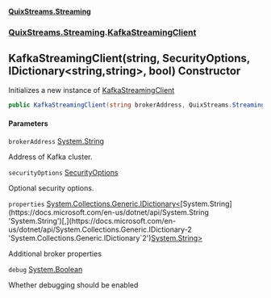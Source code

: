 #### [QuixStreams.Streaming](index.md 'index')
### [QuixStreams.Streaming](QuixStreams.Streaming.md 'QuixStreams.Streaming').[KafkaStreamingClient](KafkaStreamingClient.md 'QuixStreams.Streaming.KafkaStreamingClient')

## KafkaStreamingClient(string, SecurityOptions, IDictionary<string,string>, bool) Constructor

Initializes a new instance of [KafkaStreamingClient](KafkaStreamingClient.md 'QuixStreams.Streaming.KafkaStreamingClient')

```csharp
public KafkaStreamingClient(string brokerAddress, QuixStreams.Streaming.Configuration.SecurityOptions securityOptions=null, System.Collections.Generic.IDictionary<string,string> properties=null, bool debug=false);
```
#### Parameters

<a name='QuixStreams.Streaming.KafkaStreamingClient.KafkaStreamingClient(string,QuixStreams.Streaming.Configuration.SecurityOptions,System.Collections.Generic.IDictionary_string,string_,bool).brokerAddress'></a>

`brokerAddress` [System.String](https://docs.microsoft.com/en-us/dotnet/api/System.String 'System.String')

Address of Kafka cluster.

<a name='QuixStreams.Streaming.KafkaStreamingClient.KafkaStreamingClient(string,QuixStreams.Streaming.Configuration.SecurityOptions,System.Collections.Generic.IDictionary_string,string_,bool).securityOptions'></a>

`securityOptions` [SecurityOptions](SecurityOptions.md 'QuixStreams.Streaming.Configuration.SecurityOptions')

Optional security options.

<a name='QuixStreams.Streaming.KafkaStreamingClient.KafkaStreamingClient(string,QuixStreams.Streaming.Configuration.SecurityOptions,System.Collections.Generic.IDictionary_string,string_,bool).properties'></a>

`properties` [System.Collections.Generic.IDictionary&lt;](https://docs.microsoft.com/en-us/dotnet/api/System.Collections.Generic.IDictionary-2 'System.Collections.Generic.IDictionary`2')[System.String](https://docs.microsoft.com/en-us/dotnet/api/System.String 'System.String')[,](https://docs.microsoft.com/en-us/dotnet/api/System.Collections.Generic.IDictionary-2 'System.Collections.Generic.IDictionary`2')[System.String](https://docs.microsoft.com/en-us/dotnet/api/System.String 'System.String')[&gt;](https://docs.microsoft.com/en-us/dotnet/api/System.Collections.Generic.IDictionary-2 'System.Collections.Generic.IDictionary`2')

Additional broker properties

<a name='QuixStreams.Streaming.KafkaStreamingClient.KafkaStreamingClient(string,QuixStreams.Streaming.Configuration.SecurityOptions,System.Collections.Generic.IDictionary_string,string_,bool).debug'></a>

`debug` [System.Boolean](https://docs.microsoft.com/en-us/dotnet/api/System.Boolean 'System.Boolean')

Whether debugging should be enabled